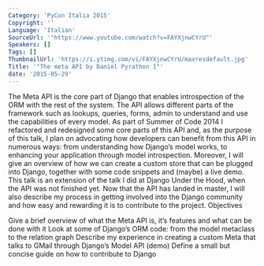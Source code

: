 ```yaml
---
Category: 'PyCon Italia 2015'
Copyright: ''
Language: 'Italian'
SourceUrl: '"https://www.youtube.com/watch?v=FAYXjnwCYrU"'
Speakers: []
Tags: []
ThumbnailUrl: 'https://i.ytimg.com/vi/FAYXjnwCYrU/maxresdefault.jpg'
Title: '"The meta API by Daniel Pyrathon 1"'
date: '2015-05-29'
---
```

The Meta API is the core part of Django that enables introspection of the ORM with the rest of the system. The API allows different parts of the framework such as lookups, queries, forms, admin to understand and use the capabilities of every model.
As part of Summer of Code 2014 I refactored and redesigned some core parts of this API and, as the purpose of this talk, I plan on advocating how developers can benefit from this API in numerous ways: from understanding how Django’s model works, to enhancing your application through model introspection.
Moreover, I will give an overview of how we can create a custom store that can be plugged into Django, together with some code snippets and (maybe) a live demo.
This talk is an extension of the talk I did at Django Under the Hood, when the API was not finished yet. Now that the API has landed in master, I will also describe my process in getting involved into the Django community and how easy and rewarding it is to contribute to the project.
Objectives

Give a brief overview of what the Meta API is, it’s features and what can be done with it
Look at some of Django’s ORM code: from the model metaclass to the relation graph
Describe my experience in creating a custom Meta that talks to GMail through Django’s Model API (demo)
Define a small but concise guide on how to contribute to Django

